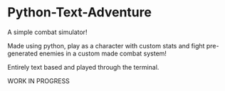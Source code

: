 # Python-Text-Adventure

A simple combat simulator!

Made using python, play as a character with custom stats and fight
pre-generated enemies in a custom made combat system!

Entirely text based and played through the terminal.

WORK IN PROGRESS
